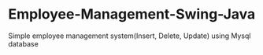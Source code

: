 # Employee-Management-Swing-Java
Simple employee management system(Insert, Delete, Update) using Mysql database
